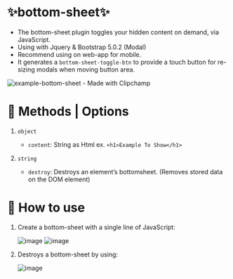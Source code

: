 # ✨bottom-sheet✨
- The bottom-sheet plugin toggles your hidden content on demand, via JavaScript.
- Using with Jquery & Bootstrap 5.0.2 (Modal)
- Recommend using on web-app for mobile.
- It generates a `bottom-sheet-toggle-btn` to provide a touch button for re-sizing modals when moving button area.

![example-bottom-sheet - Made with Clipchamp](https://github.com/nchypx2619/bottom-sheet/assets/126173094/dc972720-7f23-47ff-a4cb-648e3621f714)

# 🚩 Methods | Options
1. `object`
    - `content`: String as Html ex. `<h1>Example To Show</h1>`

2. `string`
    - `destroy`: Destroys an element’s bottomsheet. (Removes stored data on the DOM element)

# 🚩 How to use
1. Create a bottom-sheet with a single line of JavaScript:

    ![image](https://github.com/nchypx2619/bottom-sheet/assets/126173094/3664fdb8-7b27-4ca1-9c0a-4b54565bf5fc)
    ![image](https://github.com/nchypx2619/bottom-sheet/assets/126173094/c466410f-e7b9-493e-be46-eb5ac1f483d3)

2. Destroys a bottom-sheet by using:
   
    ![image](https://github.com/nchypx2619/bottom-sheet/assets/126173094/eaa572c6-295b-4383-8dda-0995a6a5739e)



